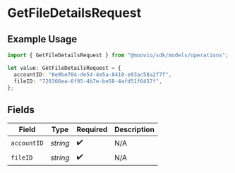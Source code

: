 # GetFileDetailsRequest

## Example Usage

```typescript
import { GetFileDetailsRequest } from "@moovio/sdk/models/operations";

let value: GetFileDetailsRequest = {
  accountID: "6e9be704-de54-4e5a-8418-e93ac58a2f7f",
  fileID: "720366ea-6f95-4b7e-be58-4afd51f6457f",
};
```

## Fields

| Field              | Type               | Required           | Description        |
| ------------------ | ------------------ | ------------------ | ------------------ |
| `accountID`        | *string*           | :heavy_check_mark: | N/A                |
| `fileID`           | *string*           | :heavy_check_mark: | N/A                |